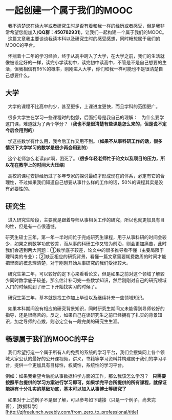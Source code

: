 # 一起创建一个属于我们的MOOC

   我不清楚您在读大学或者研究生时是否有着和我一样的经历或者感受，但是我非常希望您能加入(**QQ群：450782931**)，让我们一起构建一个属于我们的MOOC。
   这篇文章我主要谈谈我读本科以及研究生时的感受感想，同时畅想属于我们的MOOC的平台。

   怀揣着十二年的学习经验，终于从高中跨入了大学，在大学之前，我们的生活就像被设定好的一样，读完小学读初中，读完初中读高中，不管是不是自己想要的生活，但我相信有95%的概率，刚刚进入大学，你们和我一样可能也不是很清楚自己想要什么。
   
## 大学
   
   大学的课程不比高中的少，甚至更多，上课进度更快，而且学科的范围更广。
   
   
   很多大学生在学习一些课程时的抱怨，后面括号是我自己的理解：
   为什么要学这门课，难道就为了两个学分？（**我也不是很清楚有些课是怎么来的，但是说不定今后会用到的**）
   
   
   学这些数学有什么用，我今后工作又用不到。（**如果不从事科研工作的话，很多情况下大学学习的数学是很少再会用到的**）
   
   
   这个老师怎么老读ppt啊，困死了。（**很多年轻老师忙于论文以及项目的压力，所以花在教学上的时间大大压缩**）
   
   
   高校的课程安排经历过了多年专家的探讨最终才形成现在的体系，必定有它的合理性，不过如果我们知道自己想要从事什么样的工作的话，50%的课程其实是没有必要性的。
   
   
## 研究生

   进入研究生阶段，主要就是跟着导师从事相关工作的研究，所以也就更加具有目的性，但是有一点很遗憾。
   
   
   研究生硕士三年，第一年一半时间忙于完成研究生课程，用于从事科研的时间会较少，如果之前数学功底较差，而从事的科研工作又较为前沿，则会更加痛苦，此时我们会遇到两大问题：①数学底子较差，论文中的很多推导看不懂（主要局限于理科类的专业）；②缺乏相应的研究背景，看懂一篇文章需要耗费数周的时间才能把里面的概念理清楚，对于刚刚开始从事研究的我们受挫较大。
   
   
   研究生第二年，可以较好的定下心来看看论文，但是如果之前对这个领域了解较少同时数学底子较差，那么估计补习完一些数学知识，然后刚刚对自己的研究领域入门的时候就到了研二下开始找实习的时候了。
   
   
   研究生第三年，基本就是找工作加上毕设以及继续补充一些领域知识。
   
   
   如果本科期间没有相应的研究背景知识，同时研究生期间又未能得到导师较好的指导，还是很痛苦的。反之，如果自己在读研究生之前已经拥有了扎实的背景知识，加之导师的点拨，则必定会有一段完美的研究生生涯。
    
    
## 畅想属于我们的MOOC的平台
   我们希望打造一个属于所有人的免费的系统的学习平台，我们会搜集网上各个领域大家公认的最好的公开课视频，讲义，书籍等学习资料并构建属于我们的学习平台，提供一个更加具有目标性，权威性，系统性的学习平台。
   
   
   例如：如果我希望今后能从事数据科学方面的工作，那么我该怎么学习？
   **只需要按照平台提供的学习方案进行学习即可，如果学完平台所提供的所有课程，就保证能拥有十分扎实的基础功底，基本可以加入从事博士等研究了**
   
   
   如果对于上述例子不是很了解，可以参考如下链接（只是一个例子，尚未完善），[数据科学][http://zjfreelunch.weebly.com/from_zero_to_professional/title]
   














